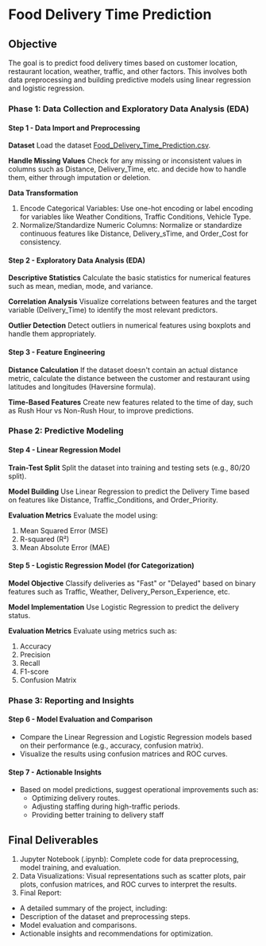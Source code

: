 # Food Delivery Time Prediction

## Objective
 The goal is to predict food delivery times based on customer location, restaurant location, weather, traffic, and other factors. This involves both data preprocessing and building predictive models using linear regression and logistic regression.

### Phase 1: Data Collection and Exploratory Data Analysis (EDA)

#### Step 1 - Data Import and Preprocessing
**Dataset** 
 Load the dataset [Food_Delivery_Time_Prediction.csv](https://drive.google.com/file/d/1gAJGXBob3zRpJkRWQhvf3a94PS6NhGjx/view?usp=sharing).


**Handle Missing Values**
 Check for any missing or inconsistent values in columns such as Distance, Delivery_Time, etc. and decide how to handle them, either through imputation or deletion.

**Data Transformation**
1. Encode Categorical Variables: Use one-hot encoding or label encoding for variables like Weather Conditions, Traffic Conditions, Vehicle Type.
2. Normalize/Standardize Numeric Columns: Normalize or standardize continuous features like Distance, Delivery_sTime, and Order_Cost for consistency.

#### Step 2 - Exploratory Data Analysis (EDA)
**Descriptive Statistics**
 Calculate the basic statistics for numerical features such as mean, median, mode, and variance.

**Correlation Analysis**
 Visualize correlations between features and the target variable (Delivery_Time) to identify the most relevant predictors.

**Outlier Detection**
 Detect outliers in numerical features using boxplots and handle them appropriately.


#### Step 3 - Feature Engineering
**Distance Calculation**
 If the dataset doesn't contain an actual distance metric, calculate the distance between the customer and restaurant using latitudes and longitudes (Haversine formula).

**Time-Based Features**
 Create new features related to the time of day, such as Rush Hour vs Non-Rush Hour, to improve predictions.


### Phase 2: Predictive Modeling

#### Step 4 - Linear Regression Model
**Train-Test Split**
 Split the dataset into training and testing sets (e.g., 80/20 split).

**Model Building**
 Use Linear Regression to predict the Delivery Time based on features like Distance, Traffic_Conditions, and Order_Priority.

**Evaluation Metrics**
 Evaluate the model using:
1. Mean Squared Error (MSE)
2. R-squared (R²)
3. Mean Absolute Error (MAE)

#### Step 5 - Logistic Regression Model (for Categorization)
**Model Objective**
 Classify deliveries as "Fast" or "Delayed" based on binary features such as Traffic, Weather, Delivery_Person_Experience, etc.

**Model Implementation**
 Use Logistic Regression to predict the delivery status.

**Evaluation Metrics**
 Evaluate using metrics such as:

1. Accuracy
2. Precision
3. Recall
4. F1-score
5. Confusion Matrix

### Phase 3: Reporting and Insights

#### Step 6 - Model Evaluation and Comparison
* Compare the Linear Regression and Logistic Regression models based on their performance (e.g., accuracy, confusion matrix).
* Visualize the results using confusion matrices and ROC curves.


#### Step 7 - Actionable Insights
* Based on model predictions, suggest operational improvements such as:
    * Optimizing delivery routes.
    * Adjusting staffing during high-traffic periods.
    * Providing better training to delivery staff

## Final Deliverables
1. Jupyter Notebook (.ipynb): Complete code for data preprocessing, model training, and evaluation.
2. Data Visualizations: Visual representations such as scatter plots, pair plots, confusion matrices, and ROC curves to interpret the results.
3. Final Report:
  * A detailed summary of the project, including:
  * Description of the dataset and preprocessing steps.
  * Model evaluation and comparisons.
  * Actionable insights and recommendations for optimization.


